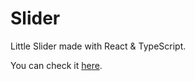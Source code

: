# Slider

Little Slider made with React & TypeScript.

You can check it [here](https://yl2120.github.io/Slider-React/).

